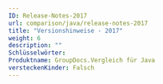 ```yaml
---
ID: Release-Notes-2017
url: comparison/java/release-notes-2017
title: "Versionshinweise - 2017"
weight: 6
description: ""
Schlüsselwörter:
Produktname: GroupDocs.Vergleich für Java
versteckenKinder: Falsch
---
```


